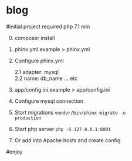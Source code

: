 # blog

#initial project
required php 7.1 min

0. composer install
1. phinx.yml.example > phinx.yml
2. Configure phinx.yml
    
    2.1 adapter: mysql\
    2.2 name: db_name ... etc
    
3. app/config.ini.example > app/config.ini
4. Configure mysql connection
5. Start migrations <code>vendor/bin/phinx migrate -e production</code>
6. Start php server <code>php -S 127.0.0.1:8001</code>
7. Or add into Apache hosts and create config

#enjoy

